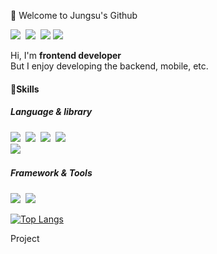 <!--
**wjdwjdtn92/wjdwjdtn92** is a ✨ _special_ ✨ repository because its `README.md` (this file) appears on your GitHub profile.

Here are some ideas to get you started:

- 🔭 I’m currently working on ...
- 🌱 I’m currently learning ...
- 👯 I’m looking to collaborate on ...
- 🤔 I’m looking for help with ...
- 💬 Ask me about ...
- 📫 How to reach me: ...
- 😄 Pronouns: ...
- ⚡ Fun fact: ...
-->

👋 Welcome to Jungsu's Github
<p>
  <a href="https://velog.io/@jungsu"><img src="https://img.shields.io/badge/Tech%20Blog-11B48A?style=flat-square&logo=Vimeo&logoColor=white&link=https://velog.io/@jungsu"/></a>&nbsp
  <a href="https://www.instagram.com/wjdwjdtn/"><img src="https://img.shields.io/badge/Instagram-E4405F?style=flat-square&logo=Instagram&logoColor=white&link=https://www.instagram.com/wjdwjdtn/"/></a>&nbsp
  <a href="mailto:wjdwjdtn92@gmail.com"><img src="https://img.shields.io/badge/wjdwjdtn92@gmail.com-d14836?style=flat-square&logo=Gmail&logoColor=white&link=wjdwjdtn92@gmail.com"/></a>
<a href="https://www.linkedin.com/in/jungsu-jung/"><img src="https://img.shields.io/badge/JungsuJung-0A66C2?style=flat-square&logo=LinkedIn&logoColor=white&link=https://www.linkedin.com/in/jungsu-jung/"/></a>
</p>

<p>
Hi, I'm <strong>frontend developer</strong><br>
But I enjoy developing the backend, mobile, etc.
</p>

<h4>💪Skills </h4>
<h5>Language & library</h5>
<p>
  <img src="https://img.shields.io/badge/Python-3766AB?style=flat-square&logo=Python&logoColor=white"/>&nbsp 
  <img src="https://img.shields.io/badge/Javascript-ffb13b?style=flat-square&logo=javascript&logoColor=white"/>&nbsp 
  <img src="https://img.shields.io/badge/TypeScript-3178C6?style=flat-square&logo=TypeScript&logoColor=white"/>&nbsp
  <img src="https://img.shields.io/badge/Swift-F05138?style=flat-square&logo=Swift&logoColor=white"/>&nbsp
  
  <br>
  <img src="https://img.shields.io/badge/React-61DAFB?style=flat-square&logo=React&logoColor=black"/>&nbsp  
</p>
<h5>Framework & Tools</h5>
<p>
  <img src="https://img.shields.io/badge/Django-092E20?style=flat-square&logo=Django&logoColor=white"/></a>&nbsp 
  <img src="https://img.shields.io/badge/Git-F05032?style=flat-square&logo=Git&logoColor=white"/></a>&nbsp 
</p>

[![Top Langs](https://github-readme-stats.vercel.app/api/top-langs/?username=wjdwjdtn92&layout=compact)](https://github.com/anuraghazra/github-readme-stats)

Project
